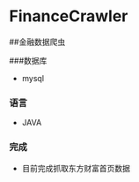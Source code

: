 # FinanceCrawler
##金融数据爬虫

###数据库

*   mysql

### 语言

*   JAVA

### 完成
*  目前完成抓取东方财富首页数据


    

    
   
